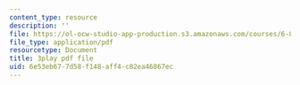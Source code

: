 ```yaml
---
content_type: resource
description: ''
file: https://ol-ocw-studio-app-production.s3.amazonaws.com/courses/6-849-geometric-folding-algorithms-linkages-origami-polyhedra-fall-2012/6e53eb677d58f148aff4c82ea46867ec_J2uMjEDsE6s.pdf
file_type: application/pdf
resourcetype: Document
title: 3play pdf file
uid: 6e53eb67-7d58-f148-aff4-c82ea46867ec
---
```

